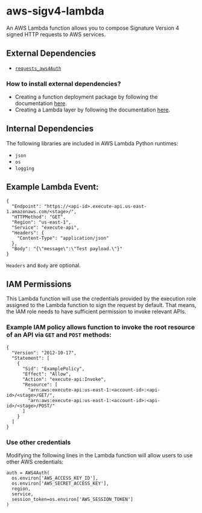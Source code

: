 # aws-sigv4-lambda
An AWS Lambda function allows you to compose Signature Version 4 signed HTTP requests to AWS services.

## External Dependencies

- [`requests_aws4Auth`](https://github.com/sam-washington/requests-aws4auth/blob/master/requests_aws4auth/aws4auth.py)

### How to install external dependencies?

- Creating a function deployment package by following the documentation [here](https://docs.aws.amazon.com/lambda/latest/dg/python-package.html#python-package-dependencies).
- Creating a Lambda layer by following the documentation [here](https://docs.aws.amazon.com/lambda/latest/dg/configuration-layers.html#configuration-layers-path).

## Internal Dependencies

The following libraries are included in AWS Lambda Python runtimes:
- `json`
- `os`
- `logging`

## Example Lambda Event:

```
{
  "Endpoint": "https://<api-id>.execute-api.us-east-1.amazonaws.com/<stage>/",
  "HTTPMethod": "GET",
  "Region": "us-east-1",
  "Service": "execute-api",
  "Headers": {
    "Content-Type": "application/json"
  },
  "Body": "{\"message\":\"Test payload.\"}"
}
```

`Headers` and `Body` are optional.

## IAM Permissions

This Lambda function will use the credentials provided by the execution role assigned to the Lambda function to sign the request by default. That means, the IAM role needs to have sufficient permission to invoke relevant APIs.

### Example IAM policy allows function to invoke the root resource of an API via `GET` and `POST` methods:

```
{
  "Version": "2012-10-17",
  "Statement": [
    {
      "Sid": "ExamplePolicy",
      "Effect": "Allow",
      "Action": "execute-api:Invoke",
      "Resource": [
        "arn:aws:execute-api:us-east-1:<account-id>:<api-id>/<stage>/GET/",
        "arn:aws:execute-api:us-east-1:<account-id>:<api-id>/<stage>/POST/"
      ]
    }
  ]
}
```

### Use other credentials

Modifying the following lines in the Lambda function will allow users to use other AWS credentials:

```
auth = AWS4Auth(
  os.environ['AWS_ACCESS_KEY_ID'],
  os.environ['AWS_SECRET_ACCESS_KEY'],
  region,
  service,
  session_token=os.environ['AWS_SESSION_TOKEN']
)
```
